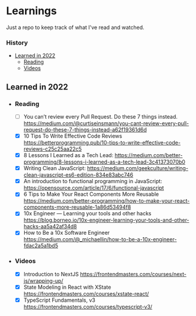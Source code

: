# Learnings

Just a repo to keep track of what I've read and watched.

### History

- [Learned in 2022](#learned-in-2022)
  - [Reading](#reading)
  - [Videos](#videos)

## Learned in 2022

- ### Reading
  - [ ] You can’t review every Pull Request. Do these 7 things instead. https://medium.com/@curtiseinsmann/you-cant-review-every-pull-request-do-these-7-things-instead-a62f19361d6d
  - [x] 10 Tips To Write Effective Code Reviews https://betterprogramming.pub/10-tips-to-write-effective-code-reviews-c25c25aa22c5
  - [x] 8 Lessons I Learned as a Tech Lead: https://medium.com/better-programming/8-lessons-i-learned-as-a-tech-lead-3c41373070b0
  - [x] Writing Clean JavaScript: https://medium.com/geekculture/writing-clean-javascript-es6-edition-834e83abc746
  - [x] An introduction to functional programming in JavaScript: https://opensource.com/article/17/6/functional-javascript
  - [x] 6 Tips to Make Your React Components More Reusable https://medium.com/better-programming/how-to-make-your-react-components-more-reusable-1a86d53494f8
  - [x] 10x Engineer — Learning your tools and other hacks https://blog.borneo.io/10x-engineer-learning-your-tools-and-other-hacks-aa5a42af34d8
  - [x] How to Be a 10x Software Engineer https://medium.com/@_michaellin/how-to-be-a-10x-engineer-fdac2a5a1bd5
- ### Videos
  - [x] Introduction to NextJS
        https://frontendmasters.com/courses/next-js/wrapping-up/
  - [x] State Modeling in React with XState
        https://frontendmasters.com/courses/xstate-react/
  - [x] TypeScript Fundamentals, v3 https://frontendmasters.com/courses/typescript-v3/
